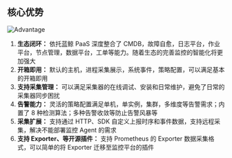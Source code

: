 ## 核心优势

![Advantage](../media/Advantage.png)

1. **生态闭环：** 依托蓝鲸 PaaS 深度整合了 CMDB，故障自愈，日志平台，作业平台，节点管理，数据平台，工单等能力。随着生态的完善监控的智能化将更加强大
2. **开箱即用：** 默认的主机，进程采集展示，系统事件，策略配置，可以满足基本的开箱即用
3. **支持采集管理：** 可以满足采集器的在线调试、安装和日常维护，避免了日常的采集器同步困扰
4. **告警能力：** 灵活的策略配置满足单机，单实例，集群，多维度等告警需求；内置了 8 种检测算法；多种告警收敛等防止告警风暴等
5. **采集扩展：** 支持通过 HTTP、SDK 自定义上报时序和事件数据，支持远程采集，解决不能部署监控 Agent 的需求
6. **支持 Exporter、等开源插件：** 支持 Prometheus 的 Exporter 数据采集格式，可以简单的将 Exporter 迁移至监控平台的插件

